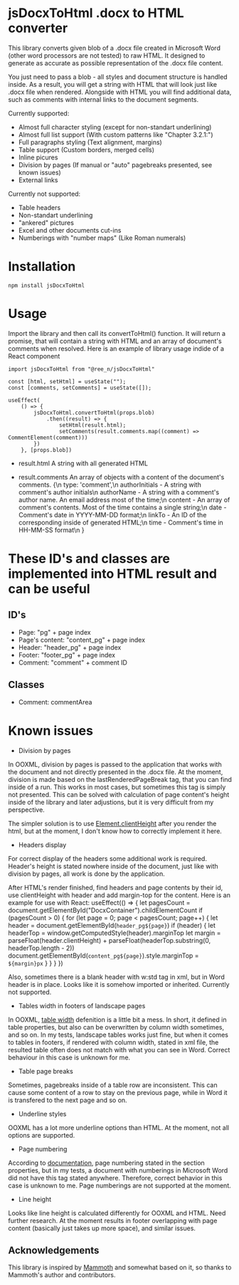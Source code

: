 # jsDocxToHtml .docx to HTML converter

This library converts given blob of a .docx file created in Microsoft Word
(other word processors are not tested) to raw HTML. It designed to generate
as accurate as possible representation of the .docx file content.

You just need to pass a blob - all styles and document structure is handled inside.
As a result, you will get a string with HTML that will look just like .docx file when rendered.
Alongside with HTML you will find additional data, such as comments with
internal links to the document segments. 

Currently supported:
* Almost full character styling (except for non-standart underlining)
* Almost full list support (With custom patterns like "Chapter 3.2.1:")
* Full paragraphs styling (Text alignment, margins)
* Table support (Custom borders, merged cells)
* Inline picures
* Division by pages (If manual or "auto" pagebreaks presented, see known issues)
* External links

Currently not supported:
* Table headers
* Non-standart underlining
* "ankered" pictures
* Excel and other documents cut-ins
* Numberings with "number maps" (Like Roman numerals)

# Installation
    npm install jsDocxToHtml
# Usage
Import the library and then call its convertToHtml() function.
It will return a promise, that will contain a string with HTML and an array of document's comments when resolved.
Here is an example of library usage indide of a React component

    import jsDocxToHtml from "@ree_n/jsDocxToHtml"

    const [html, setHtml] = useState("");
    const [comments, setComments] = useState([]);

    useEffect(
        () => {
            jsDocxToHtml.convertToHtml(props.blob)
                .then((result) => {
                    setHtml(result.html);
                    setComments(result.comments.map((comment) => CommentElement(comment)))  
            })
        }, [props.blob])


- result.html
A string with all generated HTML

- result.comments
An array of objects with a content of the document's comments.
{\n
  type: 'comment',\n
  authorInitials - A string with comment's author initials\n
  authorName  - A string with a comment's author name. An email address most of the time;\n
  content - An array of comment's contents. Most of the time contains a single string;\n
  date - Comment's date in YYYY-MM-DD format;\n
  linkTo - An ID of the corresponding <span> inside of generated HTML;\n
  time - Comment's time in HH-MM-SS format\n
}
# These ID's and classes are implemented into HTML result and can be useful
## ID's
* Page: "pg" + page index
* Page's content: "content_pg" + page index
* Header: "header_pg" + page index
* Footer: "footer_pg" + page index
* Comment: "comment" + comment ID
## Classes
* Comment: commentArea

# Known issues
- Division by pages

In OOXML, division by pages is passed to the application that works with the document
and not directly presented in the .docx file. At the moment, division is made based on the
lastRenderedPageBreak tag, that you can find inside of a run. This works in most cases,
but sometimes this tag is simply not presented.
This can be solved with calculation of page content's height inside of the library and later adjustions,
but it is very difficult from my perspective.

The simpler solution is to use [Element.clientHeight](https://developer.mozilla.org/en-US/docs/Web/API/Element/clientHeight) after you render the html, but at the moment, I don't know how to correctly implement it here.
- Headers display

For correct display of the headers some additional work is required.
Header's height is stated nowhere inside of the document, just like with division by pages, all work
is done by the application.

After HTML's render finished, find headers and page contents by their id, use clientHeight with header
and add margin-top for the content. Here is an example for use with React:
    useEffect(() => {
            let pagesCount = document.getElementById("DocxContainer").childElementCount
            if (pagesCount > 0) {
                for (let page = 0; page < pagesCount; page++) {
                    let header = document.getElementById(`header_pg${page}`)
                    if (header) {
                        let headerTop = window.getComputedStyle(header).marginTop
                        let margin = parseFloat(header.clientHeight) + parseFloat(headerTop.substring(0, headerTop.length - 2))
                        document.getElementById(`content_pg${page}`).style.marginTop = `${margin}px`
                    }
                }
            }
        })

Also, sometimes there is a blank header with w:std tag in xml, but in Word header is in place. Looks like
it is somehow imported or inherited. Currently not supported.
- Tables width in footers of landscape pages

In OOXML, [table width](http://officeopenxml.com/WPtable.php) defenition is a little bit a mess. In short, it defined in table
properties, but also can be overwritten by column width sometimes, and so on.
In my tests, landscape tables works just fine, but when it comes to tables in footers, if rendered with
column width, stated in xml file, the resulted table often does not match with what you can see in Word.
Correct behaviour in this case is unknown for me.
- Table page breaks

Sometimes, pagebreaks inside of a table row are inconsistent. This can cause some content of a row to stay
on the previous page, while in Word it is transfered to the next page and so on.
- Underline styles

OOXML has a lot more underline options than HTML. At the moment, not all options are supported.
- Page numbering

According to [documentation](http://officeopenxml.com/WPSectionPgNumType.php), page numbering stated in the section properties,
but in my tests, a document with numberings in Microsoft Word did not have this tag stated anywhere.
Therefore, correct behavior in this case is unknown to me. Page numberings are not supported at the moment.
- Line height

Looks like line height is calculated differently for OOXML and HTML. Need further research.
At the moment results in footer overlapping with page content (basically just takes up more space), and similar issues.
## Acknowledgements

This library is inspired by [Mammoth](https://www.npmjs.com/package/pammoth) and somewhat based on it,
so thanks to Mammoth's author and contributors.